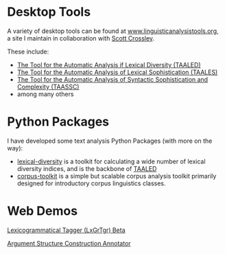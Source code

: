 # Desktop Tools
A variety of desktop tools can be found at <a href="https://www.linguisticanalysistools.org/" target="_blank">www.linguisticanalysistools.org</a>, a site I maintain in collaboration with <a href="https://peabody.vanderbilt.edu/bio/?pid=scott-crossley" target="_blank">Scott Crossley</a>.

These include:
- <a href = "https://www.linguisticanalysistools.org/taaled.html" target="_blank">The Tool for the Automatic Analysis if Lexical Diversity (TAALED)</a>
- <a href = "https://www.linguisticanalysistools.org/taales.html" target="_blank">The Tool for the Automatic Analysis of Lexical Sophistication (TAALES)</a>
- <a href = "https://www.linguisticanalysistools.org/taassc.html" target="_blank">The Tool for the Automatic Analysis of Syntactic Sophistication and Complexity (TAASSC)</a>
- among many others

# Python Packages
I have developed some text analysis Python Packages (with more on the way):
- <a href = "https://github.com/kristopherkyle/lexical_diversity" target="_blank">lexical-diversity</a> is a toolkit for calculating a wide number of lexical diversity indices, and is the backbone of <a href = "https://www.linguisticanalysistools.org/taaled.html" target="_blank">TAALED</a>
- <a href = "https://github.com/kristopherkyle/corpus_toolkit" target="_blank">corpus-toolkit</a> is a simple but scalable corpus analysis toolkit primarily designed for introductory corpus linguistics classes.

# Web Demos
<a href = "https://kristopherkyle.pythonanywhere.com/" target="_blank">Lexicogrammatical Tagger (LxGrTgr) Beta</a>

<a href = "https://huggingface.co/kriskyle/en_pipeline?text=Pam+threw+the+keys+on+the+roof" target="_blank">Argument Structure Construction Annotator</a>
